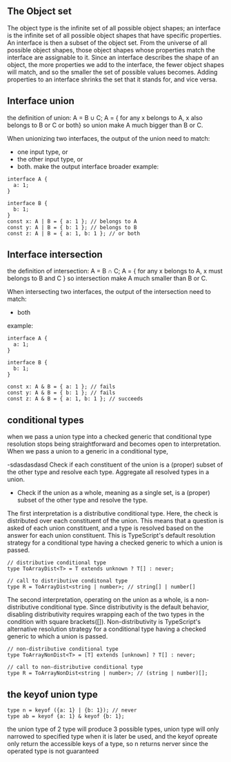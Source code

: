 ## The Object set

The object type is the infinite set of all possible object shapes;
an interface is the infinite set of all possible object shapes that have specific properties.
An interface is then a subset of the object set.
From the universe of all possible object shapes, those object shapes whose properties match the interface are assignable to it.
Since an interface describes the shape of an object, the more properties we add to the interface, the fewer object shapes will match, and so the smaller the set of possible values becomes.
Adding properties to an interface shrinks the set that it stands for, and vice versa.

## Interface union

the definition of union:
A = B ∪ C;
A = { for any x belongs to A, x also belongs to B or C or both}
so union make A much bigger than B or C.

When unionizing two interfaces, the output of the union need to match:

- one input type, or
- the other input type, or
- both.
  make the output interface broader
  example:

```
interface A {
  a: 1;
}

interface B {
  b: 1;
}
const x: A | B = { a: 1 }; // belongs to A
const y: A | B = { b: 1 }; // belongs to B
const z: A | B = { a: 1, b: 1 }; // or both
```

## Interface intersection

the definition of intersection:
A = B ∩ C;
A = { for any x belongs to A, x must belongs to B and C }
so intersection make A much smaller than B or C.

When intersecting two interfaces, the output of the intersection need to match:

- both

example:

```
interface A {
  a: 1;
}

interface B {
  b: 1;
}

const x: A & B = { a: 1 }; // fails
const y: A & B = { b: 1 }; // fails
const z: A & B = { a: 1, b: 1 }; // succeeds
```

## conditional types

when we pass a union type into a checked generic that conditional type resolution stops being straightforward and becomes open to interpretation.
When we pass a union to a generic in a conditional type,

-sdasdasdasd Check if each constituent of the union is a (proper) subset of the other type and resolve each type. Aggregate all resolved types in a union.
- Check if the union as a whole, meaning as a single set, is a (proper) subset of the other type and resolve the type.

The first interpretation is a distributive conditional type. Here, the check is distributed over each constituent of the union. This means that a question is asked of each union constituent, and a type is resolved based on the answer for each union constituent. This is TypeScript's default resolution strategy for a conditional type having a checked generic to which a union is passed.

```
// distributive conditional type
type ToArrayDist<T> = T extends unknown ? T[] : never;

// call to distributive conditonal type
type R = ToArrayDist<string | number>; // string[] | number[]
```

The second interpretation, operating on the union as a whole, is a non-distributive conditional type. Since distributivity is the default behavior, disabling distributivity requires wrapping each of the two types in the condition with square brackets([]). Non-distributivity is TypeScript's alternative resolution strategy for a conditional type having a checked generic to which a union is passed.

```
// non-distributive conditional type
type ToArrayNonDist<T> = [T] extends [unknown] ? T[] : never;

// call to non-distributive conditional type
type R = ToArrayNonDist<string | number>; // (string | number)[];
```

## the keyof union type

```
type n = keyof ({a: 1} | {b: 1}); // never
type ab = keyof {a: 1} & keyof {b: 1};

```

the union type of 2 type will produce 3 possible types, union type will only narrowed to specified type when it is later be used,
and the keyof opreate only return the accessible keys of a type, so n returns nerver since the operated type is not guaranteed
